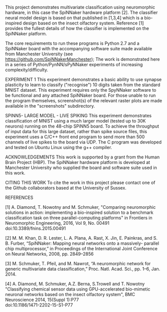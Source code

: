 This project demonstrates multivariate classification using neuromorphic hardware, 
in this case the SpiNNaker hardware platform [2].
The classifier neural model design is based on that published in [1,3,4] which is a 
bio-inspired design based on the insect olfactory system.
Reference [1] provides the fullest details of how the classifier is implemented on the SpiNNaker platform.

The core requirements to run these programs is Python 2.7 and a SpiNNaker board with 
the accompanying software suite made available from Manchester University (see https://github.com/SpiNNakerManchester);
The work is demonstrated here in a series of Python/PynNN/sPyNNaker experiments of 
increasing complexity/difficulty.

EXPERIMENT 1
This experiment demonstrates a basic ability to use synapse plasticity to learn to 
classify ("recognise") 10 digits taken from the standard MNIST dataset.
This experiment requires only the SpyNNaker software to be functional and any attached SpiNNaker board.
For those unable to run the program themselves, screenshot(s) of the 
relevant raster plots are made available in the "screenshots" subdirectory.

SPINN5- LARGE MODEL - LIVE SPIKING
This experiment demonstrates classification of MNIST using a much larger model (tested up to 30K neurons) running on the 48-chip SPiNN5 board. To achieve the throughput of input data for this large dataset, rather than spike source files, this experiment uses a C/C++ front end program to send more than 500 channels of live spikes to the board via UDP.  The C program was developed and tested on Ubuntu Linux using the g++ compiler.


ACKNOWLEDGEMENTS
This work is supported by a grant from the Human Brain Project (HBP).
The SpiNNaker hardware platform is developed at Manchester University who supplied the board and software suite used in this work. 

CITING THIS WORK
To cite the work in this project please contact one of the Github collaborators based at the University of Sussex.

REFERENCES

[1] A. Diamond, T. Nowotny and M. Schmuker, "Comparing neuromorphic solutions in action: 
implementing a bio-inspired solution to a benchmark classification task on three parallel-computing platforms" in
Frontiers in Neuromorphic Engineering, 2016, Vol 9, No. 00491 doi:10.3389/fnins.2015.00491

[2] M. M. Khan, D. R. Lester, L. A. Plana, A. Rast, X. Jin, E. Painkras, and
S. B. Furber, “SpiNNaker: Mapping neural networks onto a massively-
parallel chip multiprocessor,” in Proceedings of the International Joint
Conference on Neural Networks, 2008, pp. 2849–2856

[3] M. Schmuker, T. Pfeil, and M. Nawrot, “A neuromorphic network for
generic multivariate data classification,” Proc. Natl. Acad. Sci., pp. 1–6,
Jan. 2014.

[4] A. Diamond, M. Schmuker, A.Z. Berna, S.Trowell and T. Nowotny
"Classifying chemical sensor data using GPU-accelerated bio-mimetic neuronal networks 
based on the insect olfactory system", BMC Neuroscience 2014, 15(Suppl 1):P77  
doi:10.1186/1471-2202-15-S1-P77


